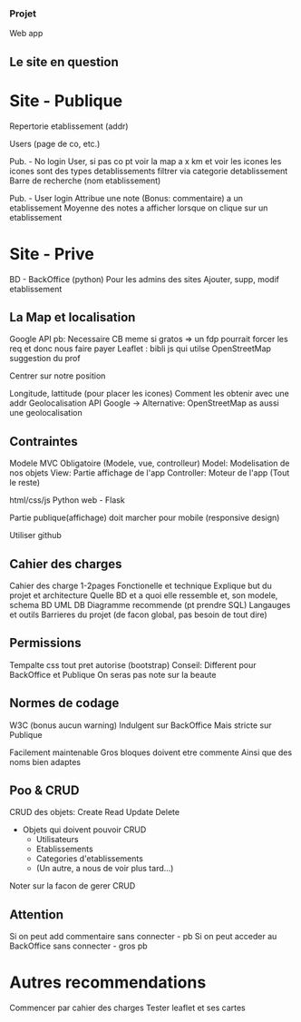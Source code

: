 ### Projet

Web app


## Le site en question
# Site - Publique
Repertorie etablissement (addr)

Users (page de co, etc.)

Pub. - No login
User, si pas co pt voir la map a x km et voir les icones
les icones sont des types detablissements
filtrer via categorie detablissement
Barre de recherche (nom etablissement)

Pub. - User login 
Attribue une note (Bonus: commentaire) a un etablissement
Moyenne des notes a afficher lorsque on clique sur un etablissement

# Site - Prive
BD - BackOffice (python)
Pour les admins des sites
Ajouter, supp, modif etablissement


## La Map et localisation
Google API 
    pb: Necessaire CB meme si gratos
    => un fdp pourrait forcer les req et donc nous faire payer
Leaflet :
    bibli js qui utilse OpenStreetMap
    suggestion du prof

Centrer sur notre position

Longitude, lattitude (pour placer les icones)
    Comment les obtenir avec une addr
    Geolocalisation API Google
        -> Alternative: OpenStreetMap as aussi une geolocalisation


## Contraintes
Modele MVC Obligatoire (Modele, vue, controlleur)
    Model: Modelisation de nos objets
    View: Partie affichage de l'app
    Controller: Moteur de l'app (Tout le reste)

html/css/js
Python web - Flask

Partie publique(affichage) doit marcher pour mobile (responsive design)

Utiliser github

## Cahier des charges
Cahier des charge 1-2pages
    Fonctionelle et technique
    Explique but du projet et architecture
    Quelle BD et a quoi elle ressemble et, son modele, schema BD
        UML
        DB Diagramme recommende (pt prendre SQL)
    Langauges et outils
    Barrieres du projet (de facon global, pas besoin de tout dire)


## Permissions
Tempalte css tout pret autorise (bootstrap)
    Conseil: Different pour BackOffice et Publique
    On seras pas note sur la beaute


## Normes de codage
W3C (bonus aucun warning)
    Indulgent sur BackOffice
    Mais stricte sur Publique

Facilement maintenable
    Gros bloques doivent etre commente
    Ainsi que des noms bien adaptes


## Poo & CRUD
CRUD des objets:
Create
Read
Update
Delete

- Objets qui doivent pouvoir CRUD
    - Utilisateurs
    - Etablissements
    - Categories d'etablissements
    - (Un autre, a nous de voir plus tard...)

Noter sur la facon de gerer CRUD


## Attention
Si on peut add commentaire sans connecter - pb
Si on peut acceder au BackOffice sans connecter - gros pb


# Autres recommendations
Commencer par cahier des charges
Tester leaflet et ses cartes